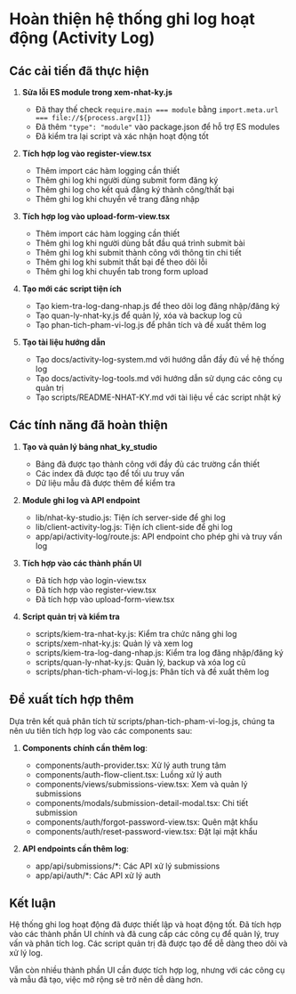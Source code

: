 # Hoàn thiện hệ thống ghi log hoạt động (Activity Log)

## Các cải tiến đã thực hiện

1. **Sửa lỗi ES module trong xem-nhat-ky.js**
   - Đã thay thế check `require.main === module` bằng `import.meta.url === file://${process.argv[1]}`
   - Đã thêm `"type": "module"` vào package.json để hỗ trợ ES modules
   - Đã kiểm tra lại script và xác nhận hoạt động tốt

2. **Tích hợp log vào register-view.tsx**
   - Thêm import các hàm logging cần thiết
   - Thêm ghi log khi người dùng submit form đăng ký
   - Thêm ghi log cho kết quả đăng ký thành công/thất bại
   - Thêm ghi log khi chuyển về trang đăng nhập

3. **Tích hợp log vào upload-form-view.tsx**
   - Thêm import các hàm logging cần thiết
   - Thêm ghi log khi người dùng bắt đầu quá trình submit bài
   - Thêm ghi log khi submit thành công với thông tin chi tiết
   - Thêm ghi log khi submit thất bại để theo dõi lỗi
   - Thêm ghi log khi chuyển tab trong form upload

4. **Tạo mới các script tiện ích**
   - Tạo kiem-tra-log-dang-nhap.js để theo dõi log đăng nhập/đăng ký
   - Tạo quan-ly-nhat-ky.js để quản lý, xóa và backup log cũ
   - Tạo phan-tich-pham-vi-log.js để phân tích và đề xuất thêm log

5. **Tạo tài liệu hướng dẫn**
   - Tạo docs/activity-log-system.md với hướng dẫn đầy đủ về hệ thống log
   - Tạo docs/activity-log-tools.md với hướng dẫn sử dụng các công cụ quản trị
   - Tạo scripts/README-NHAT-KY.md với tài liệu về các script nhật ký

## Các tính năng đã hoàn thiện

1. **Tạo và quản lý bảng nhat_ky_studio**
   - Bảng đã được tạo thành công với đầy đủ các trường cần thiết
   - Các index đã được tạo để tối ưu truy vấn
   - Dữ liệu mẫu đã được thêm để kiểm tra

2. **Module ghi log và API endpoint**
   - lib/nhat-ky-studio.js: Tiện ích server-side để ghi log
   - lib/client-activity-log.js: Tiện ích client-side để ghi log
   - app/api/activity-log/route.js: API endpoint cho phép ghi và truy vấn log

3. **Tích hợp vào các thành phần UI**
   - Đã tích hợp vào login-view.tsx
   - Đã tích hợp vào register-view.tsx
   - Đã tích hợp vào upload-form-view.tsx

4. **Script quản trị và kiểm tra**
   - scripts/kiem-tra-nhat-ky.js: Kiểm tra chức năng ghi log
   - scripts/xem-nhat-ky.js: Quản lý và xem log
   - scripts/kiem-tra-log-dang-nhap.js: Kiểm tra log đăng nhập/đăng ký
   - scripts/quan-ly-nhat-ky.js: Quản lý, backup và xóa log cũ
   - scripts/phan-tich-pham-vi-log.js: Phân tích và đề xuất thêm log

## Đề xuất tích hợp thêm

Dựa trên kết quả phân tích từ scripts/phan-tich-pham-vi-log.js, chúng ta nên ưu tiên tích hợp log vào các components sau:

1. **Components chính cần thêm log**:
   - components/auth-provider.tsx: Xử lý auth trung tâm
   - components/auth-flow-client.tsx: Luồng xử lý auth
   - components/views/submissions-view.tsx: Xem và quản lý submissions
   - components/modals/submission-detail-modal.tsx: Chi tiết submission
   - components/auth/forgot-password-view.tsx: Quên mật khẩu
   - components/auth/reset-password-view.tsx: Đặt lại mật khẩu

2. **API endpoints cần thêm log**:
   - app/api/submissions/*: Các API xử lý submissions
   - app/api/auth/*: Các API xử lý auth

## Kết luận

Hệ thống ghi log hoạt động đã được thiết lập và hoạt động tốt. Đã tích hợp vào các thành phần UI chính và đã cung cấp các công cụ để quản lý, truy vấn và phân tích log. Các script quản trị đã được tạo để dễ dàng theo dõi và xử lý log.

Vẫn còn nhiều thành phần UI cần được tích hợp log, nhưng với các công cụ và mẫu đã tạo, việc mở rộng sẽ trở nên dễ dàng hơn.
